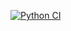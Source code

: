 [![Python CI](https://github.com/inspiretheheart07/ai_automate_quote_kn/actions/workflows/action.yml/badge.svg)](https://github.com/inspiretheheart07/ai_automate_quote_hi/actions/workflows/action.yml)